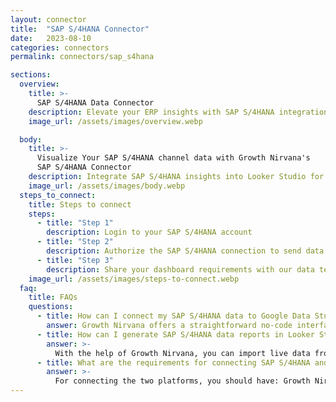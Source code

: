 ```yaml
---
layout: connector
title:  "SAP S/4HANA Connector"
date:   2023-08-10
categories: connectors
permalink: connectors/sap_s4hana

sections:
  overview:
    title: >-
      SAP S/4HANA Data Connector
    description: Elevate your ERP insights with SAP S/4HANA integration. Seamlessly merge ERP data from SAP S/4HANA with Looker Studio's analytical capabilities, unlocking insights that drive operational strategies, financial planning, and operational excellence.
    image_url: /assets/images/overview.webp

  body:
    title: >-
      Visualize Your SAP S/4HANA channel data with Growth Nirvana's
      SAP S/4HANA Connector
    description: Integrate SAP S/4HANA insights into Looker Studio for comprehensive ERP analytics that guide your operational strategies.
    image_url: /assets/images/body.webp
  steps_to_connect:
    title: Steps to connect
    steps:
      - title: "Step 1"
        description: Login to your SAP S/4HANA account
      - title: "Step 2"
        description: Authorize the SAP S/4HANA connection to send data to Growth Nirvana
      - title: "Step 3"
        description: Share your dashboard requirements with our data team. We will build the report for you.
    image_url: /assets/images/steps-to-connect.webp
  faq:
    title: FAQs
    questions:
      - title: How can I connect my SAP S/4HANA data to Google Data Studio/Looker Studio?
        answer: Growth Nirvana offers a straightforward no-code interface to connect to SAP S/4HANA data sources.
      - title: How can I generate SAP S/4HANA data reports in Looker Studio?
        answer: >-
          With the help of Growth Nirvana, you can import live data from SAP S/4HANA into Looker Studio. These data can be viewed in charts, tables, and dashboards to generate branded reports that can be shared instantly.
      - title: What are the requirements for connecting SAP S/4HANA and Looker Studio?
        answer: >-
          For connecting the two platforms, you should have: Growth Nirvana Account and SAP S/4HANA Ads Account
---
```

